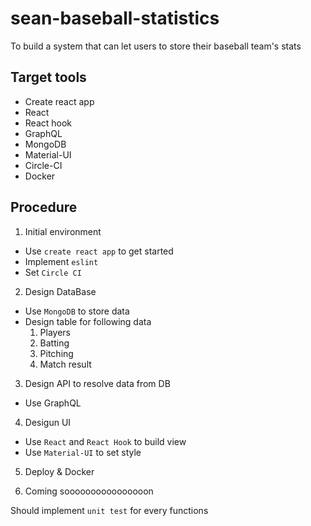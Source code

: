 # sean-baseball-statistics

To build a system that can let users to store their baseball team's stats

## Target tools
* Create react app
* React
* React hook
* GraphQL
* MongoDB
* Material-UI
* Circle-CI
* Docker

## Procedure
1. Initial environment
* Use `create react app` to get started
* Implement `eslint`
* Set `Circle CI`

2. Design DataBase
* Use `MongoDB` to store data
* Design table for following data
  1. Players
  2. Batting
  3. Pitching
  4. Match result

3. Design API to resolve data from DB
* Use GraphQL

4. Desigun UI
* Use `React` and `React Hook` to build view
* Use `Material-UI` to set style

5. Deploy & Docker

6. Coming soooooooooooooooon

Should implement `unit test` for every functions
